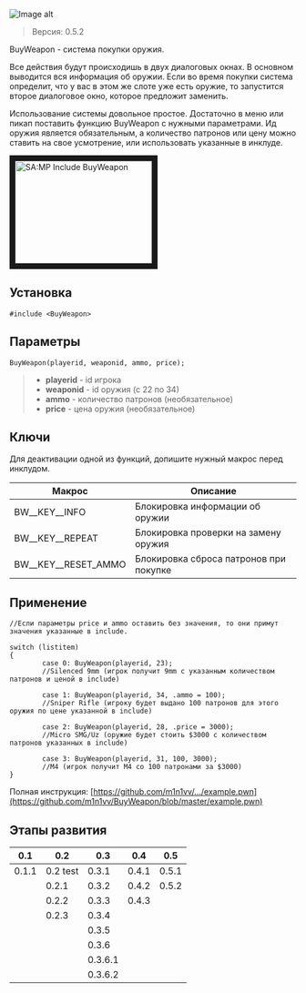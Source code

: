 ![Image alt](http://pawn-wiki.ru/uploads/imgs/img_1485117009__img_1466732388__bw-logo.png)
> Версия: 0.5.2

BuyWeapon - система покупки оружия. 

Все действия будут происходишь в двух диалоговых окнах. В основном выводится вся информация об оружии. Если во время покупки система определит, что у вас в этом же слоте уже есть оружие, то запустится второе диалоговое окно, которое предложит заменить.

Использование системы довольное простое. Достаточно в меню или пикап поставить функцию BuyWeapon с нужными параметрами. Ид оружия является обязательным, а количество патронов или цену можно ставить на свое усмотрение, или использовать указанные в инклуде.

<a href="http://www.youtube.com/watch?feature=player_embedded&v=f72H9AEBAKUE" target="_blank"><img src="http://img.youtube.com/vi/f72H9AEBAKU/0.jpg" 
alt="SA:MP Include BuyWeapon" width="240" height="180" border="10" /></a>

Установка
---------
```pawn
#include <BuyWeapon>
```

Параметры
---------
```pawn
BuyWeapon(playerid, weaponid, ammo, price);
```

> * **playerid** - id игрока
> * **weaponid** - id оружия (с 22 по 34)
> * **ammo** - количество патронов (необязательное)
> * **price** - цена оружия (необязательное)

Ключи
---------
Для деактивации одной из функций, допишите нужный макрос перед инклудом.

|Макрос|Описание|
|---|---|
|BW__KEY__INFO|Блокировка информации об оружии|
|BW__KEY__REPEAT|Блокировка проверки на замену оружия|
|BW__KEY__RESET_AMMO|Блокировка сброса патронов при покупке|


Применение
----------
```pawn
//Если параметры price и ammo оставить без значения, то они примут значения указанные в include.

switch (listitem)
{
        case 0: BuyWeapon(playerid, 23);
        //Silenced 9mm (игрок получит 9mm с указанным количеством патронов и ценой в include)
        
        case 1: BuyWeapon(playerid, 34, .ammo = 100);
        //Sniper Rifle (игроку будет выдано 100 патронов для этого оружия по цене указанной в include)
        
        case 2: BuyWeapon(playerid, 28, .price = 3000); 
        //Micro SMG/Uz (оружие будет стоить $3000 с количеством патронов указанных в include)
        
        case 3: BuyWeapon(playerid, 31, 100, 3000); 
        //M4 (игрок получит M4 со 100 патронами за $3000)
}
```

Полная инструкция: [https://github.com/m1n1vv/.../example.pwn](https://github.com/m1n1vv/BuyWeapon/blob/master/example.pwn)

Этапы развития
--------------
|0.1|0.2|0.3|0.4|0.5|
|---|---|---|---|---|
|0.1.1|0.2 test|0.3.1|0.4.1|0.5.1|
||0.2.1|0.3.2|0.4.2|0.5.2|
||0.2.2|0.3.3|0.4.3|
||0.2.3|0.3.4|
|||0.3.5|
|||0.3.6|
|||0.3.6.1|
|||0.3.6.2|
